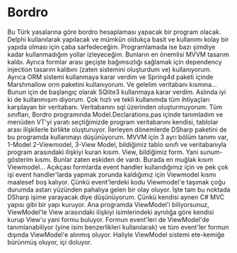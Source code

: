 # Bordro
Bu Türk yasalarına göre bordro hesaplaması yapacak bir program olacak. Delphi kullanılarak yapılacak ve mümkün oldukça basit ve kullanımı kolay bir yapıda olması için çaba sarfedeceğim. Programlamada ise bazı şimdiye kadar kullanmadığım yollar izleyeceğim. Bunların en önemlisi MVVM tasarım kalıbı. Ayrıca formlar arası geçişte bağımsızlığı sağlamak için dependency injection tasarım kalıbını (zaten sistemini oluşturdum ve) kullanıyorum. Ayrıca ORM sistemi kullanmaya karar verdim ve Spring4d paketi içinde Marshmallow orm paketini kullanıyorum. 
Ve gelelim veritabanı kısmına... Bunun için de başlangıç olarak SQlite3 kullanmaya karar verdim. Aslında iyi ki de kullanmışım diyorum. Çok hızlı ve tekli kullanımda tüm ihtiyaçları karşılayan bir veritabanı.
Veritabanını sql üzerinden oluşturmuyorum. Tüm sınıfları, Bordro programında Model.Declarations.pas içinde tanımladım ve menüden VT'yi yaratı seçtiğimizde program veritabanını kendisi, tablolar arası ilişkilerle birlikte oluşturuyor.
İlerleyen dönemlerde DSharp paketini de bu programda kullanmayı düşünüyorum. 
MVVM için 3 ayrı bölüm tanımı var,
1-Model
2-Viewmodel,
3-View
Model, bildiğimiz tablo sınıfı ve veritabanıyla program arasındaki ilişkiyi kuran kısım. View, bildiğimiz form. Yani sunum-gösterim kısmı. Bunlar zaten eskiden de vardı. Burada en muğlak kısım Viewmodel... Açıkçası formlarda event handler kullandığımız için ve pek çok işi event handler'larda yapmak zorunda kaldığımız için Viewmodel kısmı maalesef boş kalıyor. Çünkü event'lerdeki kodu Viewmodel'e taşımak çoğu durumda astarı yüzünden pahalıya gelen bir olay oluyor. İşte tam bu noktada DSharp işime yarayacak diye düşünüyorum. Çünkü kendisi aynen C# MVC yapısı gibi bir yapı kuruyor. Ana programda ViewModel'i biliyorsunuz, ViewModel'le View arasındaki ilişkiyi isimlerindeki aynılığa göre kendisi kurup View'u yani formu buluyor. Formun event'leri de ViewModel'de tanımlanabiliyor (yine isim benzerlikleri kullanılarak) ve tüm event'ler formun dışında ViewModel'e alınmış oluyor. Haliyle ViewModel sistemi ete-kemiğe bürünmüş oluyor, içi doluyor.
